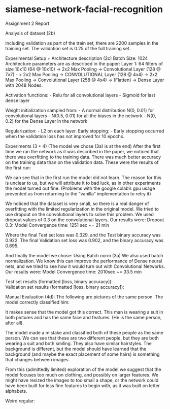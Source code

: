 # siamese-network-facial-recognition
Assignment 2 Report

Analysis of dataset (2b)




Including validation as part of the train set, there are 2200 samples in the training set.
The validation set is 0.25 of the full training set.

Experimental Setup + Architecture description (2c)
Batch Size: 1024
Architecture parameters are as described in the paper:
Layer 1: 64 filters of size 10x10 (64 @ 10x10) -> 2x2 Max Pooling -> Convolutional Layer (128 @ 7x7) - > 2x2 Max Pooling -> CONVOLUTIONAL Layer (128 @ 4x4) -> 2x2 Max Pooling -> Convolutional Layer (258 @ 4x4) -> (Flatten) -> Dense Layer with 2048 Nodes.

Activation functions:
	- Relu for all convolutional layers
	- Sigmoid for last dense layer

Weight initialization sampled from:
	- A normal distribution N(0, 0.01) for convolutional layers
	- N(0.5, 0.01) for all the biases in the network
	- N(0, 0.2) for the Dense Layer in the network

Regularization:
	- L2 on each layer.
Early stopping:
	- Early stopping occurred when the validation loss has not improved for 10 epochs.



Experiments (3 + 4)
(The model we chose (3a) is at the end)
After the first time we ran the network as it was described in the paper, we noticed that there was overfitting to the training data. There was much better accuracy on the training data than on the validation data. These were the results of the first run: 
 
 
We can see that in the first run the model did not learn. The reason for this is unclear to us, but we will attribute it to bad luck, as in other experiments the model turned out fine. (Problems with the google colab’s gpu usage prevented us from returning to the “vanilla” implementation to retry it)

We noticed that the dataset is very small, so there is a real danger of overfitting with the limited regularization in the original model. We tried to use dropout on the convolutional layers to solve this problem. We used dropout values of 0.3 on the convolutional layers. Our results were:
Dropout 0.3:
Model Convergence time: 1251 sec  ~= 21 min
  
 
Where the final Test set loss was 0.329, and the Test binary accuracy was 0.922. 
The final Validation set loss was 0.902, and the binary accuracy was 0.695.



And finally the model we chose: Using Batch norm (3a)
We also used batch normalization. We know this can improve the performance of Dense neural nets, and we tried to see how it would turn out with Convolutional Networks. Our results were:
Model Convergence time: 2010sec ~= 33.5 min
  
Test set results (formatted [loss, binary accuracy]):  
Validation set results (formatted [loss, binary accuracy]):  




Manual Evaluation (4d):
The following are pictures of the same person. The model correctly classified him:  

It makes sense that the model got this correct. This man is wearing a suit in both pictures and has the same face and features. (He is the same person, after all).


  

The model made a mistake and classified both of these people as the same person.
We can see that these are two different people, but they are both wearing a suit and both smiling. They also have similar hairstyles. The background is different, but the model should have learned that the background (and maybe the exact placement of some hairs) is something that changes between images.

From this (admittedly limited) exploration of the model we suggest that the model focuses too much on clothing, and possibly on larger features. We might have resized the images to too small a shape, or the network could have been built for less fine features to begin with, as it was built on letter alphabets.









Weird regular: 
 


